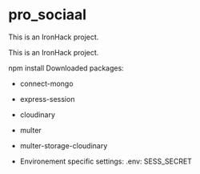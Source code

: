 # pro_sociaal
This is an IronHack project.

This is an IronHack project.

npm install Downloaded packages:

- connect-mongo
- express-session
- cloudinary
- multer
- multer-storage-cloudinary

- Environement specific settings: 
.env: SESS_SECRET